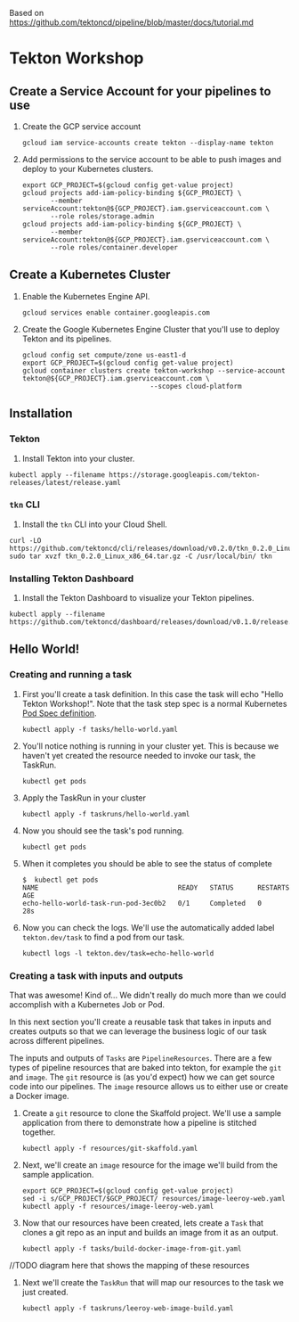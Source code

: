 
Based on https://github.com/tektoncd/pipeline/blob/master/docs/tutorial.md

# Tekton Workshop

## Create a Service Account for your pipelines to use

1. Create the GCP service account

    ```
    gcloud iam service-accounts create tekton --display-name tekton
    ```

1. Add permissions to the service account to be able to push images and deploy to your Kubernetes clusters.

    ```
    export GCP_PROJECT=$(gcloud config get-value project)
    gcloud projects add-iam-policy-binding ${GCP_PROJECT} \
           --member serviceAccount:tekton@${GCP_PROJECT}.iam.gserviceaccount.com \
           --role roles/storage.admin
    gcloud projects add-iam-policy-binding ${GCP_PROJECT} \
           --member serviceAccount:tekton@${GCP_PROJECT}.iam.gserviceaccount.com \
           --role roles/container.developer
    ```


## Create a Kubernetes Cluster

1. Enable the Kubernetes Engine API.

    ```
    gcloud services enable container.googleapis.com
    ```

1. Create the Google Kubernetes Engine Cluster that you'll use to deploy Tekton and its pipelines.

    ```shell
    gcloud config set compute/zone us-east1-d
    export GCP_PROJECT=$(gcloud config get-value project)
    gcloud container clusters create tekton-workshop --service-account tekton@${GCP_PROJECT}.iam.gserviceaccount.com \
                                    --scopes cloud-platform
    ```

## Installation

### Tekton

1. Install Tekton into your cluster.

```
kubectl apply --filename https://storage.googleapis.com/tekton-releases/latest/release.yaml
```

### `tkn` CLI

1. Install the `tkn` CLI into your Cloud Shell.

```
curl -LO https://github.com/tektoncd/cli/releases/download/v0.2.0/tkn_0.2.0_Linux_x86_64.tar.gz
sudo tar xvzf tkn_0.2.0_Linux_x86_64.tar.gz -C /usr/local/bin/ tkn
```

### Installing Tekton Dashboard

1. Install the Tekton Dashboard to visualize your Tekton pipelines.

```
kubectl apply --filename https://github.com/tektoncd/dashboard/releases/download/v0.1.0/release.yaml
```

## Hello World!


### Creating and running a task

1. First you'll create a task definition. In this case the task will echo "Hello Tekton Workshop!". Note that the task step spec is a normal Kubernetes [Pod Spec definition](https://kubernetes.io/docs/reference/generated/kubernetes-api/v1.15/#podspec-v1-core).

    ```
    kubectl apply -f tasks/hello-world.yaml
    ```

1. You'll notice nothing is running in your cluster yet. This is because we haven't yet created the resource needed to invoke our task, the TaskRun.

    ```
    kubectl get pods
    ```

1. Apply the TaskRun in your cluster

    ```
    kubectl apply -f taskruns/hello-world.yaml
    ```

1. Now you should see the task's pod running.

    ```
    kubectl get pods
    ```

1. When it completes you should be able to see the status of complete

    ```
    $  kubectl get pods
    NAME                                   READY   STATUS      RESTARTS   AGE
    echo-hello-world-task-run-pod-3ec0b2   0/1     Completed   0          28s
    ```

1. Now you can check the logs. We'll use the automatically added label `tekton.dev/task` to find a pod from our task.

    ```
    kubectl logs -l tekton.dev/task=echo-hello-world
    ```

### Creating a task with inputs and outputs

That was awesome! Kind of... We didn't really do much more than we could accomplish with a Kubernetes Job or Pod.

In this next section you'll create a reusable task that takes in inputs and creates outputs so that we can leverage the business logic of our task across different pipelines.

The inputs and outputs of `Tasks` are `PipelineResources`. There are a few types of pipeline resources that are baked into tekton, for example the `git` and `image`. The `git` resource is (as you'd expect) how we can get source code into our pipelines. The `image` resource allows us to either use or create a Docker image.

1. Create a `git` resource to clone the Skaffold project. We'll use a sample application from there to demonstrate how a pipeline is stitched together.

    ```
    kubectl apply -f resources/git-skaffold.yaml
    ```

1. Next, we'll create an `image` resource for the image we'll build from the sample application.

    ```
    export GCP_PROJECT=$(gcloud config get-value project)
    sed -i s/GCP_PROJECT/$GCP_PROJECT/ resources/image-leeroy-web.yaml
    kubectl apply -f resources/image-leeroy-web.yaml
    ```

1. Now that our resources have been created, lets create a `Task` that clones a git repo as an input
   and builds an image from it as an output.

   ```
   kubectl apply -f tasks/build-docker-image-from-git.yaml
   ```

//TODO diagram here that shows the mapping of these resources

1. Next we'll create the `TaskRun` that will map our resources to the task we just created.

    ```
    kubectl apply -f taskruns/leeroy-web-image-build.yaml
    ```